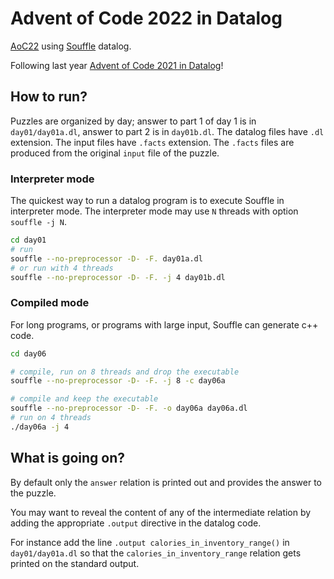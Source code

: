 # Advent of Code 2022 in Datalog

[AoC22](https://adventofcode.com/2022) using [Souffle](https://souffle-lang.github.io/) datalog.

Following last year [Advent of Code 2021 in Datalog](https://github.com/quentin/aoc21-datalog)!

## How to run?

Puzzles are organized by day; answer to part 1 of day 1 is in `day01/day01a.dl`, answer to part 2 is in `day01b.dl`.
The datalog files have `.dl` extension. The input files have `.facts` extension. The `.facts` files are produced from the original `input` file of the puzzle.

### Interpreter mode

The quickest way to run a datalog program is to execute Souffle in interpreter mode.
The interpreter mode may use `N` threads with option `souffle -j N`.

```bash
cd day01
# run
souffle --no-preprocessor -D- -F. day01a.dl
# or run with 4 threads
souffle --no-preprocessor -D- -F. -j 4 day01b.dl
```

### Compiled mode

For long programs, or programs with large input, Souffle can generate c++ code.

```bash
cd day06

# compile, run on 8 threads and drop the executable
souffle --no-preprocessor -D- -F. -j 8 -c day06a

# compile and keep the executable
souffle --no-preprocessor -D- -F. -o day06a day06a.dl
# run on 4 threads
./day06a -j 4
```

## What is going on?

By default only the `answer` relation is printed out and provides the answer to the puzzle.

You may want to reveal the content of any of the intermediate relation by adding the appropriate `.output`
directive in the datalog code.

For instance add the line `.output calories_in_inventory_range()` in `day01/day01a.dl` so that the `calories_in_inventory_range` relation gets printed on the standard output.

